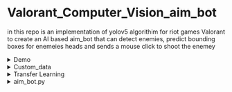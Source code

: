 # Valorant_Computer_Vision_aim_bot

in this repo is an implementation of yolov5 algorithim for riot games Valorant to create an AI based aim_bot that can detect enemies, predict bounding boxes for enemeies heads
and sends a mouse click to shoot the enemey

<details>
<summary>Demo</summary>
  sdasd
</details>

<details>
<summary>Custom_data</summary>

- 3K data were gathered from valorant clips and gameplays, using scutti you can convert videos into frames or capture screen shots at intervals while playing  [SCUTTI](https://github.com/TrevorSatori/Scutti)

- images was then labeled using pyImgLabel which creates BB txt files and suitable for yolo format [LblIMG](https://github.com/luishengjie/pyImgLabel)

</details>

<details>
<summary>Transfer Learning</summary>
  
</details>

<details>
<summary>aim_bot.py</summary>
  
</details>
